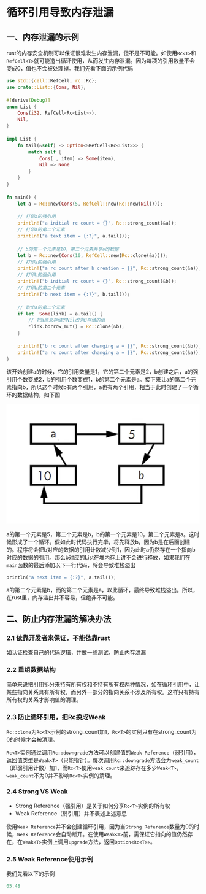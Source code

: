 # 循环引用导致内存泄漏

## 一、内存泄漏的示例

rust的内存安全机制可以保证很难发生内存泄漏，但不是不可能。如使用`Rc<T>`和`RefCell<T>`就可能造出循环使用，从而发生内存泄漏。因为每项的引用数量不会变成0，值也不会被处理掉。我们先看下面的示例代码

```rust
use std::{cell::RefCell, rc::Rc};
use crate::List::{Cons, Nil};

#[derive(Debug)]
enum List {
    Cons(i32, RefCell<Rc<List>>),
    Nil,
}

impl List {
    fn tail(&self) -> Option<&RefCell<Rc<List>>> {
        match self {
            Cons(_, item) => Some(item),
            Nil => None
        }
    }
}

fn main() {
    let a = Rc::new(Cons(5, RefCell::new(Rc::new(Nil))));

    // 打印a的强引用
    println!("a initial rc count = {}", Rc::strong_count(&a));
    // 打印a的第二个元素
    println!("a text item = {:?}", a.tail());

    // b的第一个元素是10，第二个元素共享a的数据
    let b = Rc::new(Cons(10, RefCell::new(Rc::clone(&a))));
    // 打印a的强引用
    println!("a rc count after b creation = {}", Rc::strong_count(&a));
    // 打印b的强引用
    println!("b initial rc count = {}", Rc::strong_count(&b));
    // 打印b的第二个元素
    println!("b next item = {:?}", b.tail());

    // 取出a的第二个元素
    if let  Some(link) = a.tail() {
        // 把a原来存储的Nil改为B存储的值
        *link.borrow_mut() = Rc::clone(&b);
    }

    println!("b rc count after changing a = {}", Rc::strong_count(&b));
    println!("a rc count after changing a = {}", Rc::strong_count(&a));
}
```

该开始创建a的时候，它的引用数量是1，它的第二个元素是2，b创建之后，a的强引用个数变成2，b的引用个数变成1，b的第二个元素是a。接下来让a的第二个元素指向b，所以这个时候b有两个引用，a也有两个引用，相当于此时创建了一个循环的数据结构，如下图

![54-01](./img/54-01.png)

a的第一个元素是5，第二个元素是b，b的第一个元素是10，第二个元素是a。这时候形成了一个循环。假如此时代码执行完毕，将先释放b，因为b是在后面创建的。程序将会把b对应的数据的引用计数减少到1，因为此时a仍然存在一个指向b对应的数据的引用。那么b对应的List在堆内存上讲不会进行释放，如果我们在`main`函数的最后添加以下一行代码，将会导致堆栈溢出

```rust
println("a next item = {:?}", a.tail());
```

a的第二个元素是b，而的第二个元素是a，以此循环，最终导致堆栈溢出。所以，在rust里，内存溢出并不容易，但绝非不可能。

## 二、防止内存泄漏的解决办法

### 2.1 依靠开发者来保证，不能依靠rust

如认证检查自己的代码逻辑，并做一些测试，防止内存泄漏

### 2.2 重组数据结构

简单来说把引用拆分来持有所有权和不持有所有权两种情况，如在循环引用中，让某些指向关系具有所有权，而另外一部分的指向关系不涉及所有权。这样只有持有所有权的关系才影响值的清理。

### 2.3 防止循环引用，把Rc<T>换成Weak<T>

`Rc::clone`为`Rc<T>`示例的strong_count加1，`Rc<T>`的实例只有在strong_count为0的时候才会被清理。

`Rc<T>`实例通过调用`Rc::downgrade`方法可以创建值的`Weak Reference`（弱引用），返回值类型是`Weak<T>`（只能指针）。每次调用`Rc::downgrade`方法会为`weak_count`（即弱引用计数）加1，而`Rc<T>`使用`weak_count`来追踪存在多少`Weak<T>`，`weak_count`不为0并不影响`Rc<T>`实例的清理。

### 2.4 Strong VS Weak

- Strong Reference（强引用）是关于如何分享`Rc<T>`实例的所有权
- Weak Reference（弱引用）并不表述上述意思

使用`Weak Reference`并不会创建循环引用，因为当`Strong Reference`数量为0的时候，`Weak Reference`会自动断开。在使用`Weak<T>`前，需保证它指向的值仍然存在，在`Weak<T>`实例上调用`upgrade`方法，返回`Option<Rc<T>>`。

### 2.5 Weak Reference使用示例

我们先看以下的示例

```rust
05.48
```
